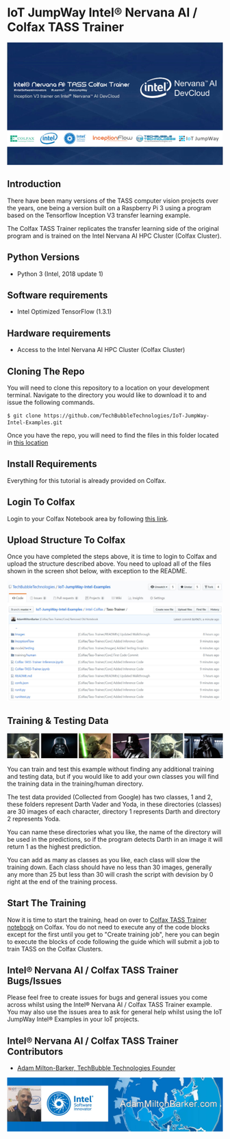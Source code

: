 # IoT JumpWay Intel® Nervana AI / Colfax TASS Trainer

![IoT JumpWay Intel® Nervana AI / Colfax Examples](../images/tass-trainer.jpg)

## Introduction

There have been many versions of the TASS computer vision projects over the years, one being a version built on a Raspberry Pi 3 using a program based on the Tensorflow Inception V3 transfer learning example. 

The Colfax TASS Trainer replicates the transfer learning side of the original program and is trained on the Intel Nervana AI HPC Cluster (Colfax Cluster).

## Python Versions

- Python 3 (Intel, 2018 update 1)

## Software requirements

- Intel Optimized TensorFlow (1.3.1)

## Hardware requirements

- Access to the Intel Nervana AI HPC Cluster (Colfax Cluster)

## Cloning The Repo

You will need to clone this repository to a location on your development terminal. Navigate to the directory you would like to download it to and issue the following commands.

    $ git clone https://github.com/TechBubbleTechnologies/IoT-JumpWay-Intel-Examples.git
	
Once you have the repo, you will need to find the files in this folder located in [this location](https://github.com/TechBubbleTechnologies/IoT-JumpWay-Intel-Examples/tree/master/Intel-Colfax/Tass-Trainer "this location")

## Install Requirements

Everything for this tutorial is already provided on Colfax.

## Login To Colfax

Login to your Colfax Notebook area by following [this link](https://access.colfaxresearch.com/?p=connect "this link").

## Upload Structure To Colfax

Once you have completed the steps above, it is time to login to Colfax and upload the structure described above. You need to upload all of the files shown in the screen shot below, with exception to the README.

![IoT JumpWay Intel® Nervana AI / Colfax Examples](Images/file-structure.jpg)

## Training & Testing Data

![IoT JumpWay Intel® Nervana AI / Colfax Examples](Images/data.jpg)

You can train and test this example without finding any additional training and testing data, but if you would like to add your own classes you will find the training data in the training/human directory. 

The test data provided (Collected from Google) has two classes, 1 and 2, these folders represent Darth Vader and Yoda, in these directories (classes) are 30 images of each character, directory 1 represents Darth and directory 2 represents Yoda. 

You can name these directories what you like, the name of the directory will be used in the predictions, so if the program detects Darth in an image it will return 1 as the highest prediction. 

You can add as many as classes as you like, each class will slow the training down. Each class should have no less than 30 images, generally any more than 25 but less than 30 will crash the script with devision by 0 right at the end of the training process.

## Start The Training

Now it is time to start the training, head on over to [Colfax TASS Trainer notebook](https://github.com/TechBubbleTechnologies/IoT-JumpWay-Intel-Examples/blob/master/Intel-Colfax/Tass-Trainer/Colfax-TASS-Trainer.ipynb "Colfax TASS Trainer notebook") on Colfax. You do not need to execute any of the code blocks except for the first until you get to "Create training job", here you can begin to execute the blocks of code following the guide which will submit a job to train TASS on the Colfax Clusters.

## Intel® Nervana AI / Colfax TASS Trainer Bugs/Issues

Please feel free to create issues for bugs and general issues you come across whilst using the Intel® Nervana AI / Colfax TASS Trainer example. You may also use the issues area to ask for general help whilst using the IoT JumpWay Intel® Examples in your IoT projects.

## Intel® Nervana AI / Colfax TASS Trainer Contributors

- [Adam Milton-Barker, TechBubble Technologies Founder](https://github.com/AdamMiltonBarker "Adam Milton-Barker, TechBubble Technologies Founder")

![Adam Milton-Barker,  Intel Software Innovator](../../images/main/Intel-Software-Innovator.jpg) 



